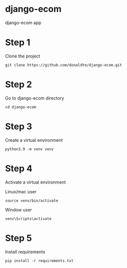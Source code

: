 
# django-ecom
django-ecom app

# Step 1

Clone the project 

```
git clone https://github.com/donaldte/django-ecom.git
```

# Step 2

Go to django-ecom directory

```
cd django-ecom
```

# Step 3

Create a virtual environment 

```
python3.9 -m venv venv
```

# Step 4 

Activate a virtual environment

Linux/mac user 

```
source venv/bin/activate
```

Window user 

```
venv\Scripts\activate
```

# Step 5

Install requirements 

```
pip install -r requirements.txt
```
